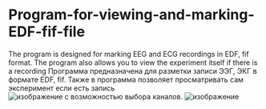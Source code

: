 # Program-for-viewing-and-marking-EDF-fif-file
 The program is designed for marking EEG and ECG recordings in EDF, fif format. The program also allows you to view the experiment itself if there is a recording Программа предназначена для разметки записи ЭЭГ, ЭКГ в формате EDF, fif. Также в программа позволяет просматривать сам эксперимент если есть запись  
![изображение](https://github.com/user-attachments/assets/40260aa4-9948-4147-b4e3-3979c7a00e5f)
с возможностью выбора каналов.
![изображение](https://github.com/user-attachments/assets/6e732116-24d3-41a2-8560-a2f10ba144f1)
